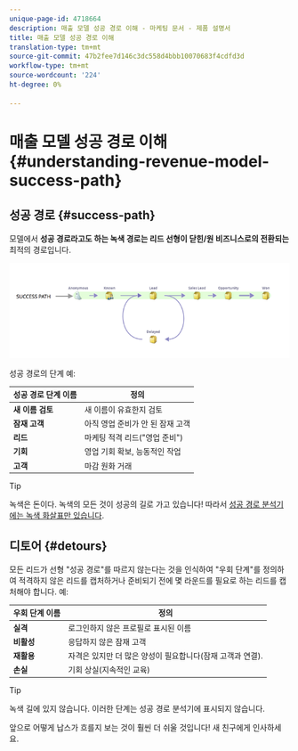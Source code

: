 ```yaml
---
unique-page-id: 4718664
description: 매출 모델 성공 경로 이해 - 마케팅 문서 - 제품 설명서
title: 매출 모델 성공 경로 이해
translation-type: tm+mt
source-git-commit: 47b2fee7d146c3dc558d4bbb10070683f4cdfd3d
workflow-type: tm+mt
source-wordcount: '224'
ht-degree: 0%

---
```



# 매출 모델 성공 경로 이해 {#understanding-revenue-model-success-path}

## 성공 경로 {#success-path}

모델에서 **성공 경로라고도 하는 녹색 경로는 리드 선형이 닫힌/원 비즈니스로의 전환되는** 최적의 경로입니다.

![--](assets/image2015-6-12-17-3a12-3a18.png)

성공 경로의 단계 예:

| **성공 경로 단계 이름** | **정의** |
|---|---|
| **새 이름 검토** | 새 이름이 유효한지 검토 |
| **잠재 고객** | 아직 영업 준비가 안 된 잠재 고객 |
| **리드** | 마케팅 적격 리드(&quot;영업 준비&quot;) |
| **기회** | 영업 기회 확보, 능동적인 작업 |
| **고객** | 마감 원화 거래 |

>[!TIP]
>
>녹색은 돈이다. 녹색의 모든 것이 성공의 길로 가고 있습니다! 따라서 [성공 경로 분석기에는 녹색 화살표만 있습니다](using-the-success-path-analyzer.md).

## 디토어 {#detours}

모든 리드가 선형 &quot;성공 경로&quot;를 따르지 않는다는 것을 인식하여 &quot;우회 단계&quot;를 정의하여 적격하지 않은 리드를 캡처하거나 준비되기 전에 몇 라운드를 필요로 하는 리드를 캡처해야 합니다. 예:

| **우회 단계 이름** | **정의** |
|---|---|
| **실격** | 로그인하지 않은 프로필로 표시된 이름 |
| **비활성** | 응답하지 않은 잠재 고객 |
| **재활용** | 자격은 있지만 더 많은 양성이 필요합니다(잠재 고객과 연결). |
| **손실** | 기회 상실(지속적인 교육) |

>[!TIP]
>
>녹색 길에 있지 않습니다. 이러한 단계는 성공 경로 분석기에 표시되지 않습니다.

앞으로 어떻게 납스가 흐를지 보는 것이 훨씬 더 쉬울 것입니다! 새 친구에게 인사하세요.